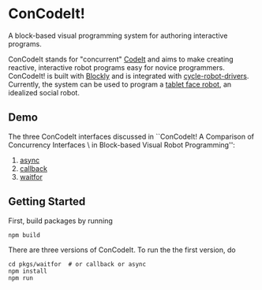 # ConCodeIt!

A block-based visual programming system for authoring interactive programs.

ConCodeIt stands for "concurrent" [CodeIt](https://github.com/hcrlab/code_it) and aims to make creating reactive, interactive robot programs easy for novice programmers.
ConCodeIt! is built with [Blockly](https://developers.google.com/blockly/) and is integrated with [cycle-robot-drivers](https://github.com/mjyc/cycle-robot-drivers). Currently, the system can be used to program a [tablet face robot](https://github.com/mjyc/tablet-robot-face), an idealized social robot.

## Demo

The three ConCodeIt interfaces discussed in ``ConCodeIt! A Comparison of Concurrency Interfaces \\ in Block-based Visual Robot Programming'':

1. [async](https://codesandbox.io/s/github/mjyc/concodeit/tree/master/pkgs/async)
1. [callback](https://codesandbox.io/s/github/mjyc/concodeit/tree/master/pkgs/callback)
1. [waitfor](https://codesandbox.io/s/github/mjyc/concodeit/tree/master/pkgs/waitfor)


## Getting Started

First, build packages by running

```
npm build
```

There are three versions of ConCodeIt. To run the the first version, do

```
cd pkgs/waitfor  # or callback or async
npm install
npm run
```
